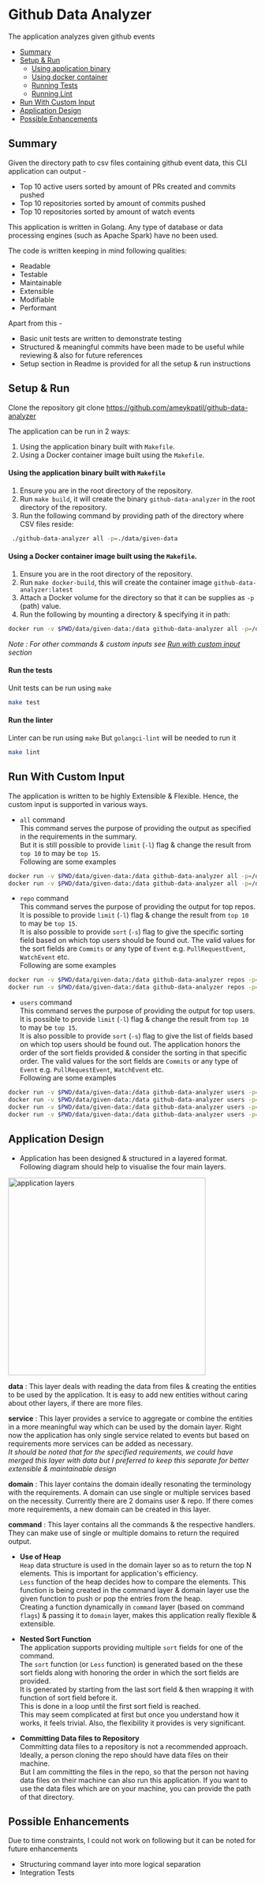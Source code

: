 # Github Data Analyzer
The application analyzes given github events 

* [Summary](#summary)
* [Setup & Run](#setup--run)
  * [Using application binary](#using-the-application-binary-built-with-makefile)
  * [Using docker container](#using-a-docker-container-image-built-using-the-makefile)
  * [Running Tests](#run-the-tests)
  * [Running Lint](#run-the-linter)
* [Run With Custom Input](#run-with-custom-input)
* [Application Design](#application-design)
* [Possible Enhancements](#possible-enhancements)   

## Summary
Given the directory path to csv files containing github event data, this CLI application can output -

- Top 10 active users sorted by amount of PRs created and commits pushed
- Top 10 repositories sorted by amount of commits pushed
- Top 10 repositories sorted by amount of watch events

This application is written in Golang. Any type of database or data processing engines (such as Apache Spark) have no been used.

The code is written keeping in mind following qualities: 
- Readable 
- Testable 
- Maintainable 
- Extensible 
- Modifiable 
- Performant

Apart from this -
- Basic unit tests are written to demonstrate testing  
- Structured & meaningful commits have been made to be useful while reviewing & also for future references
- Setup section in Readme is provided for all the setup & run instructions

## Setup & Run
Clone the repository
git clone https://github.com/ameykpatil/github-data-analyzer

The application can be run in 2 ways:
1. Using the application binary built with `Makefile`.
2. Using a Docker container image built using the `Makefile`.

#### Using the application binary built with `Makefile`

1. Ensure you are in the root directory of the repository.
2. Run `make build`, it will create the binary `github-data-analyzer` in the root directory of the repository.
3. Run the following command by providing path of the directory where CSV files reside:
```bash
 ./github-data-analyzer all -p=./data/given-data 
```

#### Using a Docker container image built using the `Makefile`.
1. Ensure you are in the root directory of the repository.
2. Run `make docker-build`, this will create the container image `github-data-analyzer:latest`
3. Attach a Docker volume for the directory so that it can be supplies as `-p` (path) value.
4. Run the following by mounting a directory & specifying it in path:
```bash
docker run -v $PWD/data/given-data:/data github-data-analyzer all -p=/data
```
_Note : For other commands & custom inputs see [Run with custom input](#run-with-custom-input) section_

#### Run the tests
Unit tests can be run using `make`
```bash
make test
```

#### Run the linter
Linter can be run using `make` 
But `golangci-lint` will be needed to run it
```bash
make lint
```

## Run With Custom Input

The application is written to be highly Extensible & Flexible. Hence, the custom input is supported in various ways.

- `all` command  
This command serves the purpose of providing the output as specified in the requirements in the summary.  
But it is still possible to provide `limit` (`-l`) flag & change the result from `top 10` to may be `top 15`.  
Following are some examples
```bash
docker run -v $PWD/data/given-data:/data github-data-analyzer all -p=/data -l=15
docker run -v $PWD/data/given-data:/data github-data-analyzer all -p=/data -l=20
```

- `repo` command  
This command serves the purpose of providing the output for top repos.  
It is possible to provide `limit` (`-l`) flag & change the result from `top 10` to may be `top 15`.  
It is also possible to provide `sort` (`-s`) flag to give the specific sorting field based on which top users should be found out.
The valid values for the sort fields are `Commits` or any type of `Event` e.g. `PullRequestEvent`, `WatchEvent` etc.  
Following are some examples
```bash
docker run -v $PWD/data/given-data:/data github-data-analyzer repos -p=/data -l=10 -s=WatchEvent
docker run -v $PWD/data/given-data:/data github-data-analyzer repos -p=/data -l=20 -s=Commits
```

- `users` command  
This command serves the purpose of providing the output for top users.  
It is possible to provide `limit` (`-l`) flag & change the result from `top 10` to may be `top 15`.  
It is also possible to provide `sort` (`-s`) flag to give the list of fields based on which top users should be found out.
The application honors the order of the sort fields provided & consider the sorting in that specific order.
The valid values for the sort fields are `Commits` or any type of `Event` e.g. `PullRequestEvent`, `WatchEvent` etc.  
Following are some examples
```bash
docker run -v $PWD/data/given-data:/data github-data-analyzer users -p=/data -l=15 -s=Commits,PullRequestEvent
docker run -v $PWD/data/given-data:/data github-data-analyzer users -p=/data -l=20 -s=WatchEvent
docker run -v $PWD/data/given-data:/data github-data-analyzer users -p=/data -l=20 -s=ForkEvent,PushEvent
docker run -v $PWD/data/given-data:/data github-data-analyzer users -p=/data -l=20 -s=PullRequestEvent,Commits,PushEvent
```   

## Application Design

- Application has been designed & structured in a layered format. Following diagram should help to visualise the four main layers.  
<img width="400" alt="application layers" src="https://user-images.githubusercontent.com/3050421/132500668-a509ab00-846f-4f89-b459-940122918a9b.png">  

**data** : This layer deals with reading the data from files & creating the entities to be used by the application. It is easy to add new entities without caring about other layers, if there are more files.    

**service** : This layer provides a service to aggregate or combine the entities in a more meaningful way which can be used by the domain layer. Right now the application has only single service related to events but based on requirements more services can be added as necessary.  
_It should be noted that for the specified requirements, we could have merged this layer with data but I preferred to keep this separate for better extensible & maintainable design_   

**domain** : This layer contains the domain ideally resonating the terminology with the requirements. A domain can use single or multiple services based on the necessity. Currently there are 2 domains user & repo. If there comes more requirements, a new domain can be created in this layer.   

**command** : This layer contains all the commands & the respective handlers. They can make use of single or multiple domains to return the required output.  

- **Use of Heap**  
`Heap` data structure is used in the domain layer so as to return the top N elements. This is important for application's efficiency.  
`Less` function of the heap decides how to compare the elements. This function is being created in the command layer & domain layer use the given function to push or pop the entries from the heap.  
Creating a function dynamically in `command` layer (based on command `flags`) & passing it to `domain` layer, makes this application really flexible & extensible.      

- **Nested Sort Function**  
The application supports providing multiple `sort` fields for one of the command.  
The `sort` function (or `Less` function) is generated based on the these sort fields along with honoring the order in which the sort fields are provided.   
It is generated by starting from the last sort field & then wrapping it with function of sort field before it.      
This is done in a loop until the first sort field is reached.  
This may seem complicated at first but once you understand how it works, it feels trivial. Also, the flexibility it provides is very significant.  

- **Committing Data files to Repository**  
Committing data files to a repository is not a recommended approach.  
Ideally, a person cloning the repo should have data files on their machine.  
But I am committing the files in the repo, so that the person not having data files on their machine can also run this application. If you want to use the data files which are on your machine, you can provide the path of that directory.   

## Possible Enhancements
Due to time constraints, I could not work on following but it can be noted for future enhancements

- Structuring command layer into more logical separation
- Integration Tests   